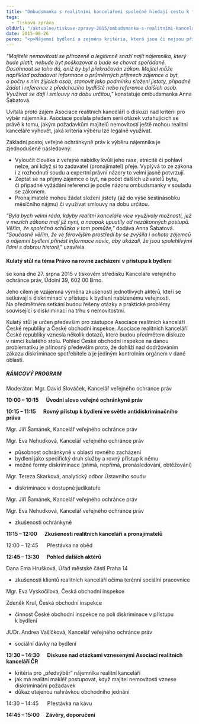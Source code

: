 ```yaml
---
title: "Ombudsmanka s realitními kancelářemi společně hledají cestu k férovému nájemnímu trhu"
tags:
  - Tisková zpráva
oldUrl: "/aktualne/tiskove-zpravy-2015/ombudsmanka-s-realitnimi-kancelaremi-spolecne-hledaji-cestu-k-ferovemu-najemnimu-trhu"
date: 2015-08-26
perex: "<p>Nájemní bydlení a zejména kritéria, která jsou či nejsou přípustná pro zjišťování spolehlivosti nájemníků a pro rozlišování mezi nimi, budou ve čtvrtek 27. srpna tématem kulatého stolu ombudsmanky Anny Šabatové a Asociace realitních kanceláří.</p>"
---
```


<!-- imported from the old website -->

<p><em>&quot;Majitelé nemovitostí se přirozeně a legitimně snaží najít nájemníka, který bude platit, nebude byt poškozovat a bude se chovat spořádaně. Dosáhnout se toho dá, aniž by byl překračován zákon. Majitel může například požadovat informace o průměrných příjmech zájemce o byt, o počtu s ním žijících osob, stanovit jako podmínku složení jistoty, případně žádat i reference z předchozího bydliště nebo reference dalších osob. Využívat se dají i smlouvy na dobu určitou,&quot;</em> konstatuje ombudsmanka Anna Šabatová. </p><p>Uvítala proto zájem Asociace realitních kanceláří o diskuzi nad kritérii pro výběr nájemníka. Asociace poslala předem sérii otázek vztahujících se právě k tomu, jakým požadavkům majitelů nemovitostí ještě mohou realitní kanceláře vyhovět, jaká kritéria výběru lze legálně využívat. </p><p>Základní postoj veřejné ochránkyně práv k výběru nájemníka je zjednodušeně následovný:</p><ul><li>Vyloučit člověka z veřejné nabídky kvůli jeho rase, etnicitě či pohlaví nelze, ani když si to zadavatel (pronajímatel) přeje. Vyplývá to ze zákona i z rozhodnutí soudu a expertní právní názory to velmi jasně potvrzují. </li><li>Zeptat se na příjmy zájemce o byt, na počet dalších uživatelů bytu, či případné vyžádání referencí je podle názoru ombudsmanky v souladu se zákonem.</li><li>Pronajímatelé mohou žádat složení jistoty (až do výše šestinásobku měsíčního nájmu) či využívat smlouvy na dobu určitou.</li></ul><p><em>&quot;Byla bych velmi ráda, kdyby realitní kanceláře více využívaly možností, jež v mezích zákona mají již nyní, a naopak upustily od nezákonných postupů. Věřím, že společná schůzka v tom pomůže,&quot;</em> dodává Anna Šabatová. <em>&quot;Současně věřím, že ve férovějším prostředí by se zvýšila i ochota zájemců o nájemní bydlení přinést informace navíc, aby ukázali, že jsou spolehlivými lidmi s dobrou historií,&quot;</em> uzavřela.</p><p></p><h4>Kulatý stůl na téma Právo na rovné zacházení v přístupu k bydlení </h4><p>se koná dne 27. srpna 2015 v tiskovém středisku Kanceláře veřejného ochránce práv, Údolní 39, 602 00 Brno.</p><p>Jeho cílem je vzájemná výměna zkušeností jednotlivých aktérů, kteří se setkávají s diskriminací v přístupu k bydlení nabízenému veřejnosti. Na předmětném setkání budou řešeny otázky a praktické problémy související s diskriminací na trhu s nemovitostmi. </p><p>Kulatý stůl je určen především pro zástupce Asociace realitních kanceláří České republiky a České obchodní inspekce. Asociace realitních kanceláří České republiky vznesla několik dotazů, které budou předmětem diskuze v rámci kulatého stolu. Pohled České obchodní inspekce na danou problematiku je přínosný především proto, že dohlíží nad dodržováním zákazu diskriminace spotřebitele a je jediným kontrolním orgánem v dané oblasti. </p><h5>RÁMCOVÝ PROGRAM  </h5><p>Moderátor: Mgr. David Slováček, Kancelář veřejného ochránce práv</p><p><strong>10:00 – 10:15      Úvodní slovo veřejné ochránkyně práv</strong></p><p><strong>10:15 – 11:15      Rovný přístup k bydlení ve světle antidiskriminačního práva</strong></p><p>Mgr. Jiří Šamánek, Kancelář veřejného ochránce práv</p><p>Mgr. Eva Nehudková, Kancelář veřejného ochránce práv</p><ul><li>působnost ochránkyně v oblasti rovného zacházení</li><li>bydlení jako specifický druh služby a rovný přístup k němu</li><li>možné formy diskriminace (přímá, nepřímá, pronásledování, obtěžování)</li></ul><p>Mgr. Tereza Skarková, analytický odbor Ústavního soudu</p><ul><li>diskriminace v dostupné judikatuře</li></ul><p>Mgr. Jiří Šamánek, Kancelář veřejného ochránce práv</p><p>Mgr. Eva Nehudková, Kancelář veřejného ochránce práv</p><ul><li>zkušenosti ochránkyně</li></ul><p><strong>11:15 – 12:00      Zkušenosti realitních kanceláří a pronajímatelů</strong></p><p>12:00 – 12:45      Přestávka na oběd</p><p><strong>12:45 – 13:30      Pohled dalších aktérů</strong></p><p>Dana Ema Hrušková, Úřad městské části Praha 14</p><ul><li>zkušenosti klientů realitních kanceláří očima terénní sociální pracovnice</li></ul><p>Mgr. Eva Vyskočilová, Česká obchodní inspekce</p><p>Zdeněk Krul, Česká obchodní inspekce</p><ul><li>činnost České obchodní inspekce na poli diskriminace v přístupu k bydlení</li></ul><p>JUDr. Andrea Vašíčková, Kancelář veřejného ochránce práv</p><ul><li>sociální dávky na bydlení</li></ul><p><strong>13:30 – 14:30      Diskuse nad otázkami vznesenými Asociací realitních kanceláří ČR</strong></p><ul><li>kritéria pro „předvýběr“ nájemníka realitní kanceláří </li><li>jak má realitní makléř postupovat, když majitel nemovitosti vznese diskriminační požadavek </li><li>důkaz utajenou nahrávkou obchodního jednání</li></ul><p>14:30 – 14:45      Přestávka na kávu</p><p><strong>14:45 – 15:00     Závěry, doporučení</strong> </p>
